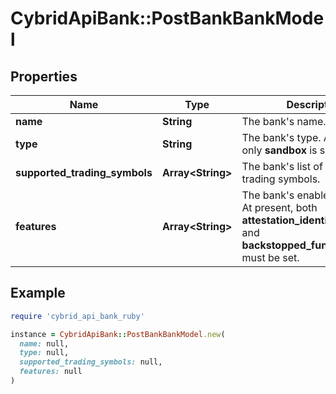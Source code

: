 # CybridApiBank::PostBankBankModel

## Properties

| Name | Type | Description | Notes |
| ---- | ---- | ----------- | ----- |
| **name** | **String** | The bank&#39;s name. |  |
| **type** | **String** | The bank&#39;s type. At present, only **sandbox** is supported. |  |
| **supported_trading_symbols** | **Array&lt;String&gt;** | The bank&#39;s list of supported trading symbols. |  |
| **features** | **Array&lt;String&gt;** | The bank&#39;s enabled features. At present, both **attestation_identity_records** and **backstopped_funding_source** must be set. |  |

## Example

```ruby
require 'cybrid_api_bank_ruby'

instance = CybridApiBank::PostBankBankModel.new(
  name: null,
  type: null,
  supported_trading_symbols: null,
  features: null
)
```


